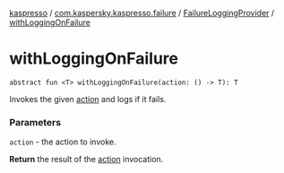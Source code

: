 [kaspresso](../../index.md) / [com.kaspersky.kaspresso.failure](../index.md) / [FailureLoggingProvider](index.md) / [withLoggingOnFailure](./with-logging-on-failure.md)

# withLoggingOnFailure

`abstract fun <T> withLoggingOnFailure(action: () -> T): T`

Invokes the given [action](with-logging-on-failure.md#com.kaspersky.kaspresso.failure.FailureLoggingProvider$withLoggingOnFailure(kotlin.Function0((com.kaspersky.kaspresso.failure.FailureLoggingProvider.withLoggingOnFailure.T)))/action) and logs if it fails.

### Parameters

`action` - the action to invoke.

**Return**
the result of the [action](with-logging-on-failure.md#com.kaspersky.kaspresso.failure.FailureLoggingProvider$withLoggingOnFailure(kotlin.Function0((com.kaspersky.kaspresso.failure.FailureLoggingProvider.withLoggingOnFailure.T)))/action) invocation.

